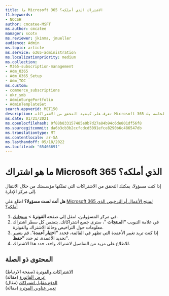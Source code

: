```yaml
---
title: ما Microsoft 365 الاشتراك الذي أملكه؟
f1.keywords:
- NOCSH
author: cmcatee-MSFT
ms.author: cmcatee
manager: scotv
ms.reviewer: jkinma, jmueller
audience: Admin
ms.topic: article
ms.service: o365-administration
ms.localizationpriority: medium
ms.collection:
- M365-subscription-management
- Adm_O365
- Adm_O365_Setup
- Adm_TOC
ms.custom:
- commerce_subscriptions
- okr_smb
- AdminSurgePortfolio
- AdminTemplateSet
search.appverid: MET150
description: تعرف على كيفية التحقق من الاشتراكات Microsoft 365 التي تمتلكها مؤسستك من خلال الانتقال إلى صفحة المنتجات الخاصة بك.
ms.date: 01/21/2021
ms.openlocfilehash: 0f88b833157485e0b7d27a84b94c6de801df56f8
ms.sourcegitcommit: da6b3cb3b2ccfcdcd5091efce8290b6c486547db
ms.translationtype: MT
ms.contentlocale: ar-SA
ms.lasthandoff: 05/18/2022
ms.locfileid: "65466691"
---
```

# <a name="which-microsoft-365-subscription-do-i-have"></a>ما هو اشتراك Microsoft 365 الذي أملكه؟

إذا كنت مسؤولا، يمكنك التحقق من الاشتراكات التي تملكها مؤسستك من خلال الانتقال إلى مركز الإدارة.
  
**هل أنت لست مسؤولا؟** اطلع على [Microsoft 365 لمنتج الأعمال أو الترخيص الذي أملكه؟](https://support.microsoft.com/office/f8ab5e25-bf3f-4a47-b264-174b1ee925fd)

1. في مركز المسؤولين، انتقل إلى صفحة **الفوترة** \> <a href="https://go.microsoft.com/fwlink/p/?linkid=842054" target="_blank">منتجاتك</a>.
2. في علامة التبويب **"المنتجات** "، سترى جميع اشتراكاتك. يتضمن كل سطر اشتراك معلومات حول التراخيص وحالة الاشتراك والفوترة.
3. إذا كنت تريد تغيير الأعمدة التي تظهر في القائمة، فحدد **"اختيار أعمدة**". قم بتغيير تحديد الأعمدة، ثم حدد **"حفظ**".
4. للاطلاع على مزيد من التفاصيل لاشتراك واحد، حدد هذا الاشتراك.

## <a name="related-content"></a>المحتوى ذو الصلة
  
[الاشتراكات والفوترة](../../commerce/index.yml) (صفحة الارتباط)\
[عرض الفاتورة](../../commerce/billing-and-payments/view-your-bill-or-invoice.md) (مقالة)\
[الدفع مقابل اشتراكك](../../commerce/billing-and-payments/pay-for-your-subscription.md) (مقال)\
[تغيير عناوين الفوترة](../../commerce/billing-and-payments/change-your-billing-addresses.md) (مقالة)